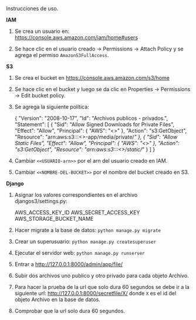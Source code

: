 Instrucciones de uso.

**IAM**

1) Se crea un usuario en:
https://console.aws.amazon.com/iam/home#users

2) Se hace clic en el usuario creado -> Permissions -> Attach Policy y se agrega el permiso `AmazonS3FullAccess`.

**S3**

1) Se crea el bucket en https://console.aws.amazon.com/s3/home

2) Se hace clic en el bucket y luego se da clic en Properties -> Permissions -> Edit bucket policy.

3) Se agrega la siguiente política:

    {
    	"Version": "2008-10-17",
    	"Id": "Archivos publicos - privados.",
    	"Statement": [
    		{
    			"Sid": "Allow Signed Downloads for Private Files",
    			"Effect": "Allow",
    			"Principal": {
    				"AWS": "<<USUARIO-arn>>"
    			},
    			"Action": "s3:GetObject",
    			"Resource": "arn:aws:s3:::<<NOMBRE-DEL-BUCKET>>-app/media/private/*"
    		},
    		{
    			"Sid": "Allow Static Files",
    			"Effect": "Allow",
    			"Principal": {
    				"AWS": "<<USUARIO-arn>>"
    			},
    			"Action": "s3:GetObject",
    			"Resource": "arn:aws:s3:::<<NOMBRE-DEL-BUCKET>>/static/*"
    		}
    	]
    }

4) Cambiar `<<USUARIO-arn>>` por el arn del usuario creado en IAM.

5) Cambiar `<<NOMBRE-DEL-BUCKET>>` por el nombre del bucket creado en S3.

**Django**

1) Asignar los valores correspondientes en el archivo djangos3/settings.py:


	  AWS_ACCESS_KEY_ID
    AWS_SECRET_ACCESS_KEY
    AWS_STORAGE_BUCKET_NAME

2) Hacer migrate a la base de datos: `python manage.py migrate`

3) Crear un superusuario: `python manage.py createsuperuser`

4) Ejecutar el servidor web: `python manage.py runserver`

5) Entrar a http://127.0.0.1:8000/admin/app/file/

6) Subir dos archivos uno publico y otro privado para cada objeto Archivo.

7) Para hacer la prueba de la url que solo dura 60 segundos se debe ir a la siguiente url: http://127.0.0.1:8000/secretfile/X/ donde `X` es el id del objeto Archivo en la base de datos.

8) Comprobar que la url solo dura 60 segundos.
